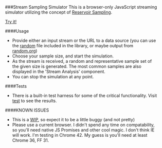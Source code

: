 ###Stream Sampling Simulator
This is a browser-only JavaScript streaming simulator utilizing the concept of [Reservoir Sampling](http://en.wikipedia.org/wiki/Reservoir_sampling).

[Try it!](http://dotmr.github.io/stream-sampler/)

####Usage
- Provide either an input stream or the URL to a data source (you can use the [random](http://dotMR.github.io/stream-sampler/data/random) file included in the library, or maybe output from [random.org](https://www.random.org/strings/?num=100&len=20&digits=on&upperalpha=on&loweralpha=on&unique=on&format=plain&rnd=new))
- Choose your sample size, and start the simulation.
- As the stream is received, a random and representative sample set of the given size is generated. The most common samples are also displayed in the 'Stream Analysis' component.
- You can stop the simulation at any point.

####Tests
- There is a built-in test harness for some of the critical functionality. Visit [test](http://dotmr.github.io/stream-sampler/test.html) to see the results.

####KNOWN ISSUES
- This is a [WIP](https://github.com/dotMR/stream-sampler/blob/master/TODO.md), so expect it to be a little buggy (and not pretty)
- Please use a current browser. I didn't spend any time on compatability, so you'll need native JS Promises and other cool magic. I don't think IE will work. I'm testing in Chrome 42. My guess is you'll need at least Chrome 36, FF 31.
